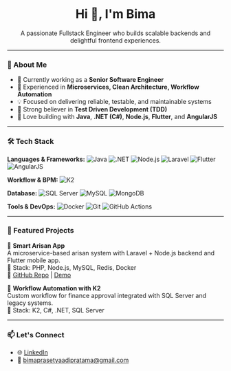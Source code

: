 <h1 align="center">Hi 👋, I'm Bima</h1>
<p align="center">
  A passionate Fullstack Engineer who builds scalable backends and delightful frontend experiences.
</p>

---

### 🧠 About Me

- 🔭 Currently working as a **Senior Software Engineer**
- 🧩 Experienced in **Microservices, Clean Architecture, Workflow Automation**
- 💡 Focused on delivering reliable, testable, and maintainable systems
- 🧪 Strong believer in **Test Driven Development (TDD)**
- 🚀 Love building with **Java**, **.NET (C#)**, **Node.js**, **Flutter**, and **AngularJS**

---

### 🛠️ Tech Stack

**Languages & Frameworks:**
![Java](https://img.shields.io/badge/Java-ED8B00?style=flat-square&logo=java&logoColor=white)
![.NET](https://img.shields.io/badge/.NET-512BD4?style=flat-square&logo=dotnet&logoColor=white)
![Node.js](https://img.shields.io/badge/Node.js-339933?style=flat-square&logo=node.js&logoColor=white)
![Laravel](https://img.shields.io/badge/Laravel-F72C1F?style=flat-square&logo=laravel&logoColor=white)
![Flutter](https://img.shields.io/badge/Flutter-02569B?style=flat-square&logo=flutter&logoColor=white)
![AngularJS](https://img.shields.io/badge/AngularJS-E23237?style=flat-square&logo=angularjs&logoColor=white)

**Workflow & BPM:**
![K2](https://img.shields.io/badge/K2-black?style=flat-square&logo=workflow&logoColor=white)

**Database:**
![SQL Server](https://img.shields.io/badge/Microsoft%20SQL%20Server-CC2927?style=flat-square&logo=microsoft-sql-server&logoColor=white)
![MySQL](https://img.shields.io/badge/MySQL-4479A1?style=flat-square&logo=mysql&logoColor=white)
![MongoDB](https://img.shields.io/badge/MongoDB-4EA94B?style=flat-square&logo=mongodb&logoColor=white)

**Tools & DevOps:**
![Docker](https://img.shields.io/badge/Docker-2496ED?style=flat-square&logo=docker&logoColor=white)
![Git](https://img.shields.io/badge/Git-F05032?style=flat-square&logo=git&logoColor=white)
![GitHub Actions](https://img.shields.io/badge/GitHub%20Actions-2088FF?style=flat-square&logo=github-actions&logoColor=white)

---

### 🧪 Featured Projects

🔹 **Smart Arisan App**  
A microservice-based arisan system with Laravel + Node.js backend and Flutter mobile app.  
🧰 Stack: PHP, Node.js, MySQL, Redis, Docker  
🔗 [GitHub Repo](https://github.com/username/arisan-app) | [Demo](#)

🔹 **Workflow Automation with K2**  
Custom workflow for finance approval integrated with SQL Server and legacy systems.  
🧰 Stack: K2, C#, .NET, SQL Server  


---

### 📫 Let's Connect

- 🌐 [LinkedIn](https://www.linkedin.com/in/bima-prasetya-adi-pratama-032588163/)
- 📧 bimaprasetyaadipratama@gmail.com
